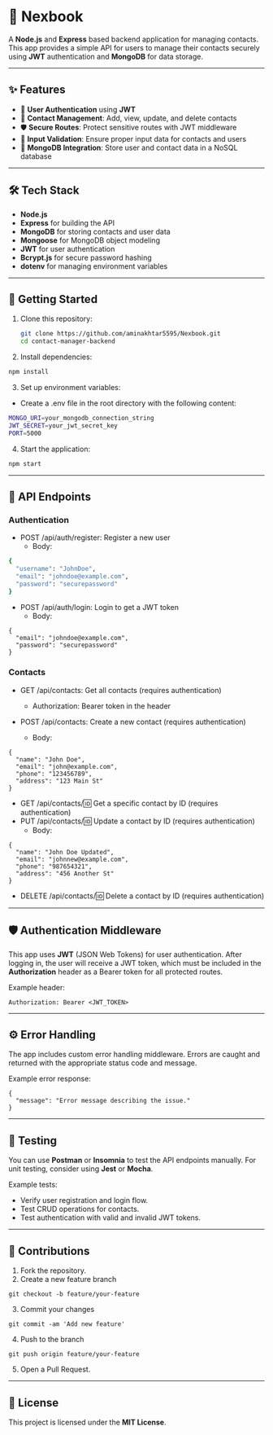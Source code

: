 # 📇 Nexbook

A **Node.js** and **Express** based backend application for managing contacts.  
This app provides a simple API for users to manage their contacts securely using **JWT** authentication and **MongoDB** for data storage.

---

## ✨ Features

- 🔐 **User Authentication** using **JWT**  
- 📱 **Contact Management**: Add, view, update, and delete contacts  
- 🛡️ **Secure Routes**: Protect sensitive routes with JWT middleware  
- 📝 **Input Validation**: Ensure proper input data for contacts and users  
- 💾 **MongoDB Integration**: Store user and contact data in a NoSQL database

---

## 🛠️ Tech Stack

- **Node.js**  
- **Express** for building the API  
- **MongoDB** for storing contacts and user data  
- **Mongoose** for MongoDB object modeling  
- **JWT** for user authentication  
- **Bcrypt.js** for secure password hashing  
- **dotenv** for managing environment variables

---

## 🚀 Getting Started

1. Clone this repository:
   ```bash
   git clone https://github.com/aminakhtar5595/Nexbook.git
   cd contact-manager-backend

2. Install dependencies:
```bash
npm install
```

3. Set up environment variables:
- Create a .env file in the root directory with the following content:
```bash
MONGO_URI=your_mongodb_connection_string
JWT_SECRET=your_jwt_secret_key
PORT=5000
```

4. Start the application:
```bash
npm start
```

---

## 🎨 API Endpoints
### Authentication
- POST /api/auth/register: Register a new user
   - Body:
```bash
{
  "username": "JohnDoe",
  "email": "johndoe@example.com",
  "password": "securepassword"
}
```

- POST /api/auth/login: Login to get a JWT token
   - Body:
```
{
  "email": "johndoe@example.com",
  "password": "securepassword"
}
```  

### Contacts

- GET /api/contacts: Get all contacts (requires authentication)
   - Authorization: Bearer token in the header
   
- POST /api/contacts: Create a new contact (requires authentication)
   - Body:
```
{
  "name": "John Doe",
  "email": "john@example.com",
  "phone": "123456789",
  "address": "123 Main St"
}
```

- GET /api/contacts/:id: Get a specific contact by ID (requires authentication)
- PUT /api/contacts/:id: Update a contact by ID (requires authentication)
   - Body:
```
{
  "name": "John Doe Updated",
  "email": "johnnew@example.com",
  "phone": "987654321",
  "address": "456 Another St"
}
```

* DELETE /api/contacts/:id: Delete a contact by ID (requires authentication)

---

## 🛡️ Authentication Middleware

This app uses **JWT** (JSON Web Tokens) for user authentication.
After logging in, the user will receive a JWT token, which must be included in the **Authorization** header as a Bearer token for all protected routes.

Example header:
```
Authorization: Bearer <JWT_TOKEN>
```

---

## ⚙️ Error Handling

The app includes custom error handling middleware.
Errors are caught and returned with the appropriate status code and message.

Example error response:
```
{
  "message": "Error message describing the issue."
}
```

---

## 🧪 Testing

You can use **Postman** or **Insomnia** to test the API endpoints manually.
For unit testing, consider using **Jest** or **Mocha**.

Example tests:
- Verify user registration and login flow.
- Test CRUD operations for contacts.
- Test authentication with valid and invalid JWT tokens.

---

## 🤝 Contributions

1. Fork the repository.
2. Create a new feature branch 
```
git checkout -b feature/your-feature
```
3. Commit your changes 
```
git commit -am 'Add new feature'
```
4. Push to the branch 
```
git push origin feature/your-feature
```
5. Open a Pull Request.

---

## 📜 License

This project is licensed under the **MIT License**.
